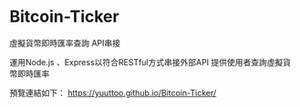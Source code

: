 # Bitcoin-Ticker
虛擬貨幣即時匯率查詢 API串接

運用Node.js 、Express以符合RESTful方式串接外部API
提供使用者查詢虛擬貨幣即時匯率

預覽連結如下：
https://yuuttoo.github.io/Bitcoin-Ticker/
